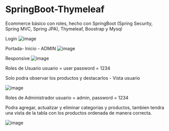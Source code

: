# SpringBoot-Thymeleaf
Ecommerce básico con roles, hecho con SpringBoot (Spring Security, Spring MVC, Spring JPA), Thymeleaf, Boostrap y Mysql

Login
![image](https://user-images.githubusercontent.com/87833024/214857289-7db94921-6cfd-48f2-88b2-17a8c6be9a15.png)

Portada- Inicio - ADMIN
![image](https://user-images.githubusercontent.com/87833024/214855465-5d998861-cb89-4bd6-8668-736d4d30733b.png)

Responsive
![image](https://user-images.githubusercontent.com/87833024/214855282-0bdbcf88-30c2-46aa-a24a-062f65c1fda5.png)

Roles de Usuario
usuario = user
password = 1234

Solo podra observar los productos y destacarlos - Vista usuario


![image](https://user-images.githubusercontent.com/87833024/214855507-c9602b82-affa-40d4-be0d-78d50e446a85.png)

Roles de Administrador
usuario = admin, 
password = 1234

Podra agregar, actualizar y eliminar categorias y productos, tambien tendra una vista de la tabla con los productos ordenada de manera correcta.

![image](https://user-images.githubusercontent.com/87833024/214855465-5d998861-cb89-4bd6-8668-736d4d30733b.png)






